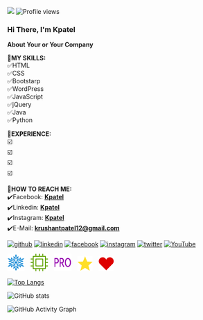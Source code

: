 ![](https://freelinkedinbackgrounds.com/wp-content/uploads/2014/12/Nature-001.jpg)
![Profile views](https://gpvc.arturio.dev/Kpatel001) 

### Hi There, I'm Kpatel<br>
**About Your or Your Company**<br>



**🎡MY SKILLS:**<br>
✅HTML<br>
✅CSS<br>
✅Bootstarp<br>
✅WordPress<br>
✅JavaScript<br>
✅jQuery<br>
✅Java<br>
✅Python<br>


**🔰EXPERIENCE:**<br>
☑️ <br>
☑️ <br>
☑️ <br>
☑️ <br>


**🛑HOW TO REACH ME:**<br>
✔️Facebook: **[Kpatel](https://www.facebook.com)<br>**
✔️Linkedin: **[Kpatel](https://www.linkedin.com)<br>**
✔️Instagram: **[Kpatel](https://www.instagram.com)<br>**
✔️E-Mail: **krushantpatel12@gmail.com**


[<img src='https://cdn.jsdelivr.net/npm/simple-icons@3.0.1/icons/github.svg' alt='github' height='40'>](https://github.com/Kpatel001)  [<img src='https://cdn.jsdelivr.net/npm/simple-icons@3.0.1/icons/linkedin.svg' alt='linkedin' height='40'>](https://www.linkedin.com/in/Kpatel/)  [<img src='https://cdn.jsdelivr.net/npm/simple-icons@3.0.1/icons/facebook.svg' alt='facebook' height='40'>](https://www.facebook.com/Kpatel)  [<img src='https://cdn.jsdelivr.net/npm/simple-icons@3.0.1/icons/instagram.svg' alt='instagram' height='40'>](https://www.instagram.com/Kpatel/)  [<img src='https://cdn.jsdelivr.net/npm/simple-icons@3.0.1/icons/twitter.svg' alt='twitter' height='40'>](https://twitter.com/Kpatel)  [<img src='https://cdn.jsdelivr.net/npm/simple-icons@3.0.1/icons/youtube.svg' alt='YouTube' height='40'>](https://www.youtube.com/channel/Kpatel)  

<a href='https://archiveprogram.github.com/'><img src='https://raw.githubusercontent.com/acervenky/animated-github-badges/master/assets/acbadge.gif' width='40' height='40'></a> <a href='https://docs.github.com/en/developers'><img src='https://raw.githubusercontent.com/acervenky/animated-github-badges/master/assets/devbadge.gif' width='40' height='40'></a> <a href='https://github.com/pricing'><img src='https://raw.githubusercontent.com/acervenky/animated-github-badges/master/assets/pro.gif' width='40' height='40'></a> <a href='https://stars.github.com/'><img src='https://raw.githubusercontent.com/acervenky/animated-github-badges/master/assets/starbadge.gif' width='35' height='35'></a> <a href='https://docs.github.com/en/github/supporting-the-open-source-community-with-github-sponsors'><img src='https://raw.githubusercontent.com/acervenky/animated-github-badges/master/assets/sponsorbadge.gif' width='35' height='35'></a> 

[![Top Langs](https://github-readme-stats.vercel.app/api/top-langs/?username=Kpatel001)](https://github.com/anuraghazra/github-readme-stats)

![GitHub stats](https://github-readme-stats.vercel.app/api?username=Kpatel001&show_icons=true&count_private=true)  

![GitHub Activity Graph](https://activity-graph.herokuapp.com/graph?username=Kpatel001)  

